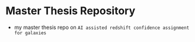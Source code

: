 # Master Thesis Repository

- my master thesis repo on `AI assisted redshift confidence assignment for galaxies`
